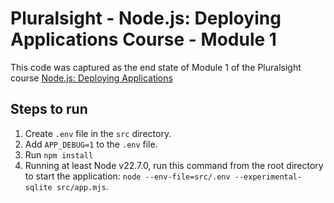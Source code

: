 # Pluralsight - Node.js: Deploying Applications Course - Module 1

This code was captured as the end state of Module 1 of the Pluralsight course [Node.js: Deploying Applications](https://app.pluralsight.com/library/courses/nodejs-deploying-applications)

## Steps to run

1. Create `.env` file in the `src` directory.
2. Add `APP_DEBUG=1` to the `.env` file.
3. Run `npm install`
4. Running at least Node v22.7.0, run this command from the root directory to start the application: `node --env-file=src/.env --experimental-sqlite src/app.mjs`.
